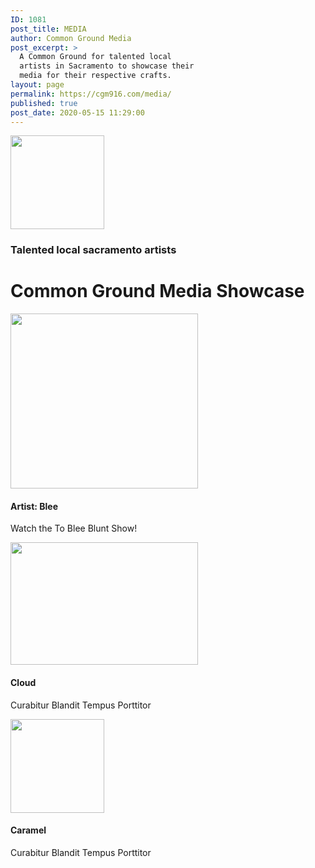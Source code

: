 ```yaml
---
ID: 1081
post_title: MEDIA
author: Common Ground Media
post_excerpt: >
  A Common Ground for talented local
  artists in Sacramento to showcase their
  media for their respective crafts.
layout: page
permalink: https://cgm916.com/media/
published: true
post_date: 2020-05-15 11:29:00
---
```

<img width="150" height="150" src="https://cgm916.com/wp-content/uploads/2018/05/circle-cgmlogo.jpg" alt="" srcset="https://cgm916.com/wp-content/uploads/2018/05/circle-cgmlogo.jpg 150w, https://cgm916.com/wp-content/uploads/2018/05/circle-cgmlogo-100x100.jpg 100w" sizes="(max-width: 150px) 100vw, 150px" />											
			<h3>Talented local sacramento artists</h3>		
			<h1>Common Ground Media Showcase</h1>		
					                        <img width="300" height="280" src="https://cgm916.com/wp-content/uploads/2020/05/Screenshot_20200513-095944_Facebook1-300x280.jpg" alt="" srcset="https://cgm916.com/wp-content/uploads/2020/05/Screenshot_20200513-095944_Facebook1-300x280.jpg 300w, https://cgm916.com/wp-content/uploads/2020/05/Screenshot_20200513-095944_Facebook1-1024x955.jpg 1024w, https://cgm916.com/wp-content/uploads/2020/05/Screenshot_20200513-095944_Facebook1-768x716.jpg 768w, https://cgm916.com/wp-content/uploads/2020/05/Screenshot_20200513-095944_Facebook1-600x559.jpg 600w, https://cgm916.com/wp-content/uploads/2020/05/Screenshot_20200513-095944_Facebook1-585x545.jpg 585w, https://cgm916.com/wp-content/uploads/2020/05/Screenshot_20200513-095944_Facebook1.jpg 1080w" sizes="(max-width: 300px) 100vw, 300px" />					
						<h4>Artist:  Blee</h4>                            
                                <p>Watch the To Blee Blunt Show!</p>
                                <style>
                    @media( min-width: 1px ) and (max-width:767px ) {
                    #premium-banner-39149d72 .premium-banner-ib-content {
                        display: none;
                        }  
                    }
                </style>
					                        <img width="300" height="196" src="https://cgm916.com/wp-content/uploads/2019/12/pylit-Logo-blk-1-300x196.png" alt="" srcset="https://cgm916.com/wp-content/uploads/2019/12/pylit-Logo-blk-1-300x196.png 300w, https://cgm916.com/wp-content/uploads/2019/12/pylit-Logo-blk-1-768x502.png 768w, https://cgm916.com/wp-content/uploads/2019/12/pylit-Logo-blk-1-1024x670.png 1024w, https://cgm916.com/wp-content/uploads/2019/12/pylit-Logo-blk-1-585x383.png 585w" sizes="(max-width: 300px) 100vw, 300px" />					
						<h4>Cloud</h4>                            
                                <p>Curabitur Blandit Tempus Porttitor</p>
					                        <img width="150" height="150" src="https://cgm916.com/wp-content/uploads/2019/02/44387600_350680445699060_6498748086825779200_n.jpg" alt="" />					
						<h4>Caramel</h4>                            
                                <p>Curabitur Blandit Tempus Porttitor</p>